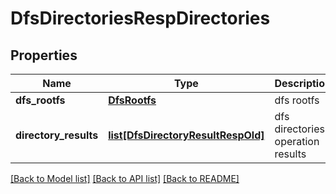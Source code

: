 # DfsDirectoriesRespDirectories

## Properties
Name | Type | Description | Notes
------------ | ------------- | ------------- | -------------
**dfs_rootfs** | [**DfsRootfs**](DfsRootfs.md) | dfs rootfs | 
**directory_results** | [**list[DfsDirectoryResultRespOld]**](DfsDirectoryResultRespOld.md) | dfs directories operation results | 

[[Back to Model list]](../README.md#documentation-for-models) [[Back to API list]](../README.md#documentation-for-api-endpoints) [[Back to README]](../README.md)


